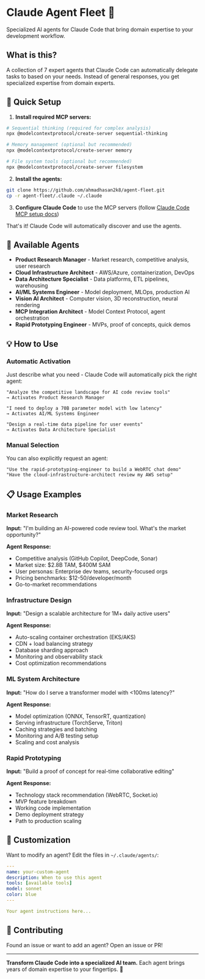 # Claude Agent Fleet 🤖

Specialized AI agents for Claude Code that bring domain expertise to your development workflow.

## What is this?

A collection of 7 expert agents that Claude Code can automatically delegate tasks to based on your needs. Instead of general responses, you get specialized expertise from domain experts.

## 🚀 Quick Setup

1. **Install required MCP servers:**
```bash
# Sequential thinking (required for complex analysis)
npx @modelcontextprotocol/create-server sequential-thinking

# Memory management (optional but recommended)  
npx @modelcontextprotocol/create-server memory

# File system tools (optional but recommended)
npx @modelcontextprotocol/create-server filesystem
```

2. **Install the agents:**
```bash
git clone https://github.com/ahmadhasan2k8/agent-fleet.git
cp -r agent-fleet/.claude ~/.claude
```

3. **Configure Claude Code** to use the MCP servers (follow [Claude Code MCP setup docs](https://docs.anthropic.com/en/docs/claude-code/mcp))

That's it! Claude Code will automatically discover and use the agents.

## 🤖 Available Agents

- **Product Research Manager** - Market research, competitive analysis, user research
- **Cloud Infrastructure Architect** - AWS/Azure, containerization, DevOps  
- **Data Architecture Specialist** - Data platforms, ETL pipelines, warehousing
- **AI/ML Systems Engineer** - Model deployment, MLOps, production AI
- **Vision AI Architect** - Computer vision, 3D reconstruction, neural rendering
- **MCP Integration Architect** - Model Context Protocol, agent orchestration
- **Rapid Prototyping Engineer** - MVPs, proof of concepts, quick demos

## 💡 How to Use

### Automatic Activation
Just describe what you need - Claude Code will automatically pick the right agent:

```
"Analyze the competitive landscape for AI code review tools"
→ Activates Product Research Manager

"I need to deploy a 70B parameter model with low latency"  
→ Activates AI/ML Systems Engineer

"Design a real-time data pipeline for user events"
→ Activates Data Architecture Specialist
```

### Manual Selection
You can also explicitly request an agent:

```
"Use the rapid-prototyping-engineer to build a WebRTC chat demo"
"Have the cloud-infrastructure-architect review my AWS setup"
```

## 📋 Usage Examples

### Market Research
**Input:** "I'm building an AI-powered code review tool. What's the market opportunity?"

**Agent Response:**
- Competitive analysis (GitHub Copilot, DeepCode, Sonar)
- Market size: $2.8B TAM, $400M SAM 
- User personas: Enterprise dev teams, security-focused orgs
- Pricing benchmarks: $12-50/developer/month
- Go-to-market recommendations

### Infrastructure Design  
**Input:** "Design a scalable architecture for 1M+ daily active users"

**Agent Response:**
- Auto-scaling container orchestration (EKS/AKS)
- CDN + load balancing strategy  
- Database sharding approach
- Monitoring and observability stack
- Cost optimization recommendations

### ML System Architecture
**Input:** "How do I serve a transformer model with <100ms latency?"

**Agent Response:**
- Model optimization (ONNX, TensorRT, quantization)
- Serving infrastructure (TorchServe, Triton)
- Caching strategies and batching
- Monitoring and A/B testing setup
- Scaling and cost analysis

### Rapid Prototyping
**Input:** "Build a proof of concept for real-time collaborative editing"

**Agent Response:**
- Technology stack recommendation (WebRTC, Socket.io)
- MVP feature breakdown
- Working code implementation
- Demo deployment strategy
- Path to production scaling

## 🔧 Customization

Want to modify an agent? Edit the files in `~/.claude/agents/`:

```yaml
---
name: your-custom-agent
description: When to use this agent
tools: [available tools]
model: sonnet
color: blue
---

Your agent instructions here...
```

## 🤝 Contributing

Found an issue or want to add an agent? Open an issue or PR!

---

**Transform Claude Code into a specialized AI team.** Each agent brings years of domain expertise to your fingertips. 🚀